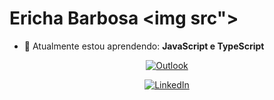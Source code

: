 # Ericha Barbosa <img src">
- 🚀 Atualmente estou aprendendo: <strong>JavaScript e TypeScript</strong> 

<div align="center">
 
  <!-- Outlook -->
[![Outlook](https://img.shields.io/badge/Microsoft_Outlook-0078D4?style=for-the-badge&logo=microsoft-outlook&logoColor=white)](mailto:erichabarbosa@hotmail.com)


  <!-- LinkedIn -->
[![LinkedIn](https://img.shields.io/badge/LinkedIn-0A66C2?style=for-the-badge&logo=linkedin&logoColor=white)](https://www.linkedin.com/in/ericha-barbosa-092473292/)

</div>
